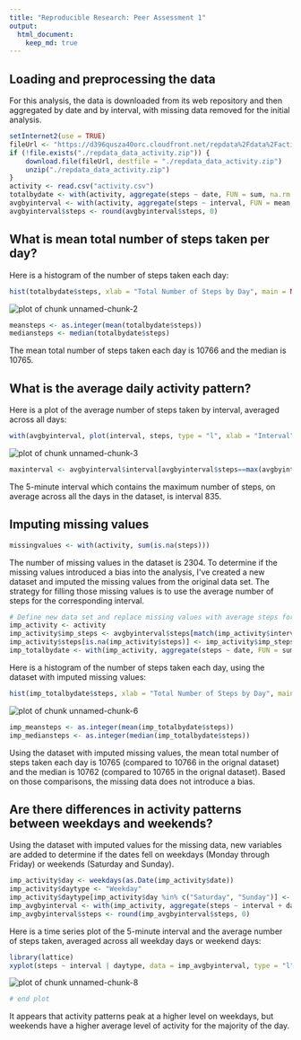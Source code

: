 ```yaml
---
title: "Reproducible Research: Peer Assessment 1"
output: 
  html_document:
    keep_md: true
---
```



## Loading and preprocessing the data
For this analysis, the data is downloaded from its web repository and then aggregated by date and by interval, with missing data removed for the initial analysis.

```r
setInternet2(use = TRUE)
fileUrl <- "https://d396qusza40orc.cloudfront.net/repdata%2Fdata%2Factivity.zip"
if (!file.exists("./repdata_data_activity.zip")) {
    download.file(fileUrl, destfile = "./repdata_data_activity.zip")
    unzip("./repdata_data_activity.zip")
}
activity <- read.csv("activity.csv")
totalbydate <- with(activity, aggregate(steps ~ date, FUN = sum, na.rm = TRUE))
avgbyinterval <- with(activity, aggregate(steps ~ interval, FUN = mean, na.rm = TRUE))
avgbyinterval$steps <- round(avgbyinterval$steps, 0)
```


## What is mean total number of steps taken per day?
Here is a histogram of the number of steps taken each day:

```r
hist(totalbydate$steps, xlab = "Total Number of Steps by Day", main = NULL)
```

![plot of chunk unnamed-chunk-2](figure/unnamed-chunk-2-1.png) 

```r
meansteps <- as.integer(mean(totalbydate$steps))
mediansteps <- median(totalbydate$steps)
```
The mean total number of steps taken each day is 10766 and the median is 10765.


## What is the average daily activity pattern?
Here is a plot of the average number of steps taken by interval, averaged across all days:

```r
with(avgbyinterval, plot(interval, steps, type = "l", xlab = "Interval", ylab = "Average Steps"))
```

![plot of chunk unnamed-chunk-3](figure/unnamed-chunk-3-1.png) 

```r
maxinterval <- avgbyinterval$interval[avgbyinterval$steps==max(avgbyinterval$steps)]
```
The 5-minute interval which contains the maximum number of steps, on average across all the days in the dataset, is interval 835.


## Imputing missing values

```r
missingvalues <- with(activity, sum(is.na(steps)))
```
The number of missing values in the dataset is 2304.  To determine if the missing values introduced a bias into the analysis, I've created a new dataset and imputed the missing values from the original data set.  The strategy for filling those missing values is to use the average number of steps for the corresponding interval.

```r
# Define new data set and replace missing values with average steps for the same interval
imp_activity <- activity
imp_activity$imp_steps <- avgbyinterval$steps[match(imp_activity$interval,avgbyinterval$interval)]
imp_activity$steps[is.na(imp_activity$steps)] <- imp_activity$imp_steps[is.na(imp_activity$steps)]
imp_totalbydate <- with(imp_activity, aggregate(steps ~ date, FUN = sum, na.rm = TRUE))
```
Here is a histogram of the number of steps taken each day, using the dataset with imputed missing values:

```r
hist(imp_totalbydate$steps, xlab = "Total Number of Steps by Day", main = NULL)
```

![plot of chunk unnamed-chunk-6](figure/unnamed-chunk-6-1.png) 

```r
imp_meansteps <- as.integer(mean(imp_totalbydate$steps))
imp_mediansteps <- as.integer(median(imp_totalbydate$steps))
```
Using the dataset with imputed missing values, the mean total number of steps taken each day is 10765 (compared to 10766 in the orignal dataset) and the median is 10762 (compared to 10765 in the orignal dataset).  Based on those comparisons, the missing data does not introduce a bias.


## Are there differences in activity patterns between weekdays and weekends?
Using the dataset with imputed values for the missing data, new variables are added to determine if the dates fell on weekdays (Monday through Friday) or weekends (Saturday and Sunday).

```r
imp_activity$day <- weekdays(as.Date(imp_activity$date))
imp_activity$daytype <- "Weekday"
imp_activity$daytype[imp_activity$day %in% c("Saturday", "Sunday")] <- "Weekend"
imp_avgbyinterval <- with(imp_activity, aggregate(steps ~ interval + daytype, FUN = mean, na.rm = TRUE))
imp_avgbyinterval$steps <- round(imp_avgbyinterval$steps, 0)
```
Here is a time series plot of the 5-minute interval and the average number of steps taken, averaged across all weekday days or weekend days:

```r
library(lattice)
xyplot(steps ~ interval | daytype, data = imp_avgbyinterval, type = "l", layout = c(1,2), xlab = "Interval", ylab = "Number of Steps")
```

![plot of chunk unnamed-chunk-8](figure/unnamed-chunk-8-1.png) 

```r
# end plot
```
It appears that activity patterns peak at a higher level on weekdays, but weekends have a higher average level of activity for the majority of the day.
